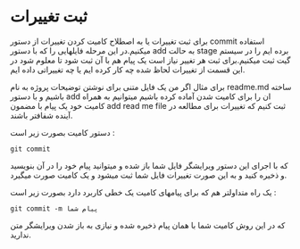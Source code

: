 ثبت تغییرات
====

برای ثبت تغییرات یا به اصطلاح کامیت کردن تغییرات از دستور commit استفاده میکنیم.در این مرحله فایلهایی را که با دستور add به حالت stage برده ایم را در سیستم گیت ثبت میکنیم.برای ثبت هر تغییر نیاز است یک پیام هم با آن ثبت شود تا معلوم شود در این قسمت از تغییرات لحاظ شده چه کار کرده ایم یا چه تغییراتی داده ایم.

برای مثال اگر من یک فایل متنی برای نوشتن توضیحات پروژه به نام readme.md ساخته باشیم و با دستور add ان را برای کامیت شدن آماده کرده باشیم میتوانیم به همراه کامیت خود یک پیام با مضمون add read me file ثبت کنیم که تغییرات برای مطالعه در آینده شفافتر باشند.

دستور کامیت بصورت زیر است :
```
git commit
```
که با اجرای این دستور ویرایشگر فایل شما باز شده و میتوانید پیام خود را در آن بنویسید و ذخیره کنید و به این صورت تغییرات فایل شما ثبت میشود و یک کامیت صورت میگیرد.

یک راه متداولتر هم که برای پیامهای کامیت یک خطی کاربرد دارد بصورت زیر است :
```
git commit -m پیام شما
```
که در این روش کامیت شما با همان پیام ذخیره شده و نیازی به باز شدن ویرایشگر متن ندارید.